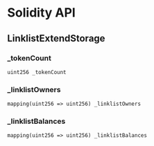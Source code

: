 # Solidity API

## LinklistExtendStorage

### _tokenCount

```solidity
uint256 _tokenCount
```

### _linklistOwners

```solidity
mapping(uint256 => uint256) _linklistOwners
```

### _linklistBalances

```solidity
mapping(uint256 => uint256) _linklistBalances
```

